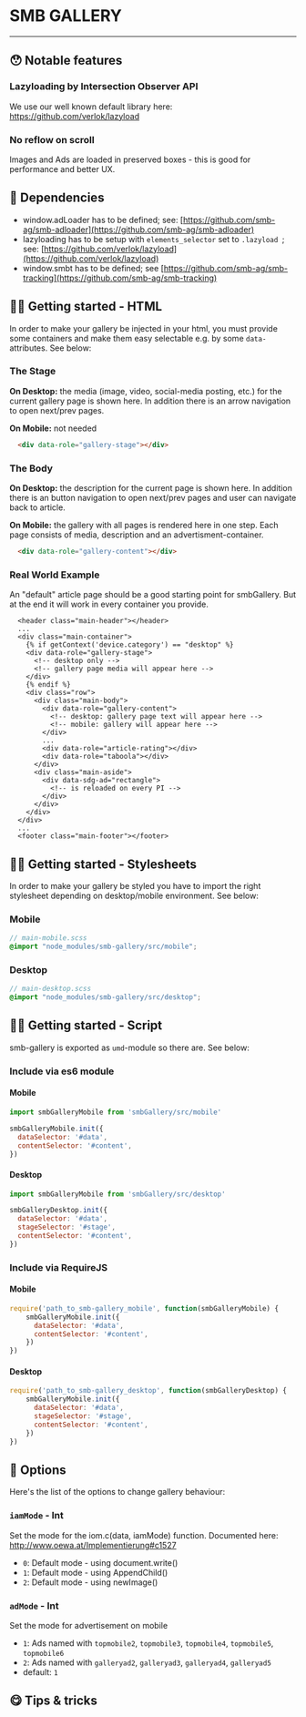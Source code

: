 # SMB GALLERY

---

## 😯 Notable features

### Lazyloading by Intersection Observer API

We use our well known default library here: https://github.com/verlok/lazyload

### No reflow on scroll

Images and Ads are loaded in preserved boxes - this is good for performance and better UX.

## 👾 Dependencies

- window.adLoader has to be defined; see: [https://github.com/smb-ag/smb-adloader](https://github.com/smb-ag/smb-adloader)
- lazyloading has to be setup with `elements_selector` set to `.lazyload `; see: [https://github.com/verlok/lazyload](https://github.com/verlok/lazyload)
- window.smbt has to be defined; see [https://github.com/smb-ag/smb-tracking](https://github.com/smb-ag/smb-tracking)

## 👨‍💻 Getting started - HTML

In order to make your gallery be injected in your html, you must provide some containers and make them easy selectable e.g. by some `data-` attributes. See below:

### The Stage

**On Desktop:** the media (image, video, social-media posting, etc.) for the current gallery page is shown here. In addition there is an arrow navigation to open next/prev pages.

**On Mobile:** not needed

```html
  <div data-role="gallery-stage"></div>
```

### The Body

**On Desktop:** the description for the current page is shown here. In addition there is an button navigation to open next/prev pages and user can navigate back to article.

**On Mobile:** the gallery with all pages is rendered here in one step. Each page consists of media, description and an advertisment-container.

```html
  <div data-role="gallery-content"></div>
```

### Real World Example

An "default" article page should be a good starting point for smbGallery. But at the end it will work in every container you provide.

```twig
  <header class="main-header"></header>
  ...
  <div class="main-container">
  	{% if getContext('device.category') == "desktop" %}
    <div data-role="gallery-stage">
      <!-- desktop only -->
      <!-- gallery page media will appear here -->
    </div>
    {% endif %}
    <div class="row">
      <div class="main-body">
        <div data-role="gallery-content">
          <!-- desktop: gallery page text will appear here -->
          <!-- mobile: gallery will appear here -->
        </div>
        ...
        <div data-role="article-rating"></div>
        <div data-role="taboola"></div>
      </div>
      <div class="main-aside">
        <div data-sdg-ad="rectangle">
          <!-- is reloaded on every PI -->
        </div>
      </div>
    </div>
  </div>
  ...
  <footer class="main-footer"></footer>
```

## 👨‍💻 Getting started - Stylesheets

In order to make your gallery be styled you have to import the right stylesheet depending on desktop/mobile environment. See below:

### Mobile
```scss
// main-mobile.scss
@import "node_modules/smb-gallery/src/mobile";
```

### Desktop
```scss
// main-desktop.scss
@import "node_modules/smb-gallery/src/desktop";
```
## 👨‍💻 Getting started - Script
smb-gallery is exported as `umd`-module so there are. See below:

### Include via es6 module

#### Mobile
```javascript
import smbGalleryMobile from 'smbGallery/src/mobile'

smbGalleryMobile.init({
  dataSelector: '#data',
  contentSelector: '#content',
})
```

#### Desktop
```javascript
import smbGalleryMobile from 'smbGallery/src/desktop'

smbGalleryDesktop.init({
  dataSelector: '#data',
  stageSelector: '#stage',
  contentSelector: '#content',
})
```

### Include via RequireJS

#### Mobile
```javascript
require('path_to_smb-gallery_mobile', function(smbGalleryMobile) {
	smbGalleryMobile.init({
	  dataSelector: '#data',
	  contentSelector: '#content',
	})
})
```

#### Desktop
```javascript
require('path_to_smb-gallery_desktop', function(smbGalleryDesktop) {
	smbGalleryMobile.init({
	  dataSelector: '#data',
	  stageSelector: '#stage',
	  contentSelector: '#content',
	})
})
```

## 🔌 Options

Here's the list of the options to change gallery behaviour:

### `iamMode` - Int

Set the mode for the iom.c(data, iamMode) function. Documented here: http://www.oewa.at/Implementierung#c1527

- `0`: Default mode - using document.write()
- `1`: Default mode - using AppendChild()
- `2`: Default mode - using newImage()

### `adMode` - Int

Set the mode for advertisement on mobile

- `1`:  Ads named with `topmobile2`, `topmobile3`, `topmobile4`, `topmobile5`, `topmobile6`
- `2`:  Ads named with `galleryad2`, `galleryad3`, `galleryad4`, `galleryad5`
- default: `1`


## 😋 Tips & tricks

